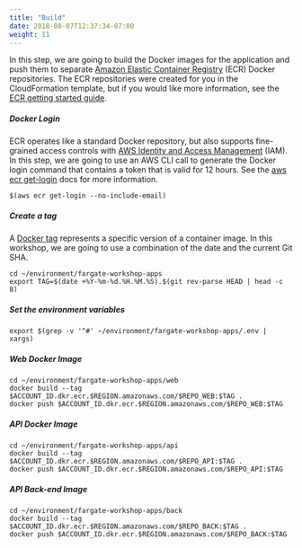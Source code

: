 ```yaml
---
title: "Build"
date: 2018-08-07T12:37:34-07:00
weight: 11
---
```


In this step, we are going to build the Docker images for the application and push them to separate [Amazon Elastic Container Registry](https://aws.amazon.com/ecr/) (ECR) Docker repositories. The ECR repositories were created for you in the CloudFormation template, but if you would like more information, see the [ECR getting started guide](https://docs.aws.amazon.com/AmazonECR/latest/userguide/ECR_GetStarted.html).

##### Docker Login

ECR operates like a standard Docker repository, but also supports fine-grained access controls with [AWS Identity and Access Management](https://aws.amazon.com/iam/) (IAM). In this step, we are going to use an AWS CLI call to generate the Docker login command that contains a token that is valid for 12 hours. See the [aws ecr get-login](https://docs.aws.amazon.com/cli/latest/reference/ecr/get-login.html) docs for more information.

```
$(aws ecr get-login --no-include-email)
```

##### Create a tag

A [Docker tag](https://docs.docker.com/engine/reference/commandline/tag/) represents a specific version of a container image. In this
workshop, we are going to use a combination of the date and the current Git SHA.

```
cd ~/environment/fargate-workshop-apps
export TAG=$(date +%Y-%m-%d.%H.%M.%S).$(git rev-parse HEAD | head -c 8)
```

##### Set the environment variables

```
export $(grep -v '^#' ~/environment/fargate-workshop-apps/.env | xargs)
```

##### Web Docker Image

```
cd ~/environment/fargate-workshop-apps/web
docker build --tag $ACCOUNT_ID.dkr.ecr.$REGION.amazonaws.com/$REPO_WEB:$TAG .
docker push $ACCOUNT_ID.dkr.ecr.$REGION.amazonaws.com/$REPO_WEB:$TAG
```

##### API Docker Image

```
cd ~/environment/fargate-workshop-apps/api
docker build --tag $ACCOUNT_ID.dkr.ecr.$REGION.amazonaws.com/$REPO_API:$TAG .
docker push $ACCOUNT_ID.dkr.ecr.$REGION.amazonaws.com/$REPO_API:$TAG
```

##### API Back-end Image

```
cd ~/environment/fargate-workshop-apps/back
docker build --tag $ACCOUNT_ID.dkr.ecr.$REGION.amazonaws.com/$REPO_BACK:$TAG .
docker push $ACCOUNT_ID.dkr.ecr.$REGION.amazonaws.com/$REPO_BACK:$TAG
```

